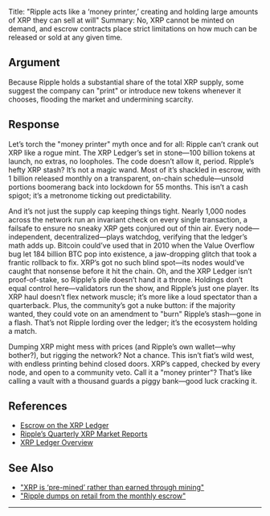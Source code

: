 Title: "Ripple acts like a ‘money printer,’ creating and holding large amounts of XRP they can sell at will"
Summary: No, XRP cannot be minted on demand, and escrow contracts place strict limitations on how much can be released or sold at any given time.

## Argument  
Because Ripple holds a substantial share of the total XRP supply, some suggest the company can "print" or introduce new tokens whenever it chooses, flooding the market and undermining scarcity.

## Response  
Let’s torch the "money printer" myth once and for all: Ripple can’t crank out XRP like a rogue mint. The XRP Ledger’s set in stone—100 billion tokens at launch, no extras, no loopholes. The code doesn’t allow it, period. Ripple’s hefty XRP stash? It’s not a magic wand. Most of it’s shackled in escrow, with 1 billion released monthly on a transparent, on-chain schedule—unsold portions boomerang back into lockdown for 55 months. This isn’t a cash spigot; it’s a metronome ticking out predictability.

And it’s not just the supply cap keeping things tight. Nearly 1,000 nodes across the network run an invariant check on every single transaction, a failsafe to ensure no sneaky XRP gets conjured out of thin air. Every node—independent, decentralized—plays watchdog, verifying that the ledger’s math adds up. Bitcoin could’ve used that in 2010 when the Value Overflow bug let 184 billion BTC pop into existence, a jaw-dropping glitch that took a frantic rollback to fix. XRP’s got no such blind spot—its nodes would’ve caught that nonsense before it hit the chain.
Oh, and the XRP Ledger isn’t proof-of-stake, so Ripple’s pile doesn’t hand it a throne. Holdings don’t equal control here—validators run the show, and Ripple’s just one player. Its XRP haul doesn’t flex network muscle; it’s more like a loud spectator than a quarterback. Plus, the community’s got a nuke button: if the majority wanted, they could vote on an amendment to "burn" Ripple’s stash—gone in a flash. That’s not Ripple lording over the ledger; it’s the ecosystem holding a match.

Dumping XRP might mess with prices (and Ripple’s own wallet—why bother?), but rigging the network? Not a chance. This isn’t fiat’s wild west, with endless printing behind closed doors. XRP’s capped, checked by every node, and open to a community veto. Call it a "money printer"? That’s like calling a vault with a thousand guards a piggy bank—good luck cracking it.

## References
- [Escrow on the XRP Ledger](https://xrpl.org/escrow.html)
- [Ripple’s Quarterly XRP Market Reports](https://ripple.com/insights/)
- [XRP Ledger Overview](https://xrpl.org/)

## See Also
- ["XRP is ‘pre-mined’ rather than earned through mining"](xrp-is-pre-mined-rather-than-earned-through-mining.html)
- ["Ripple dumps on retail from the monthly escrow"](ripple-dumps-on-retail-from-the-monthly-escrow.html)

---

